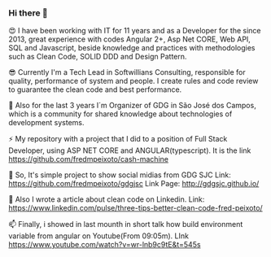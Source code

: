 ### Hi there 👋

<!--
**fredmpeixoto/fredmpeixoto** is a ✨ _special_ ✨ repository because its `README.md` (this file) appears on your GitHub profile.

Here are some ideas to get you started:

- 🔭 I’m currently working on ...
- 🌱 I’m currently learning ...
- 👯 I’m looking to collaborate on ...
- 🤔 I’m looking for help with ...
- 💬 Ask me about ...
- 📫 How to reach me: ...
- 😄 Pronouns: ...
- ⚡ Fun fact: ...
-->

😍 I have been working with IT for 11 years and as a Developer for the since 2013, great experience with codes
Angular 2+, Asp Net CORE, Web API, SQL and Javascript, beside knowledge and practices with methodologies such as
Clean Code, SOLID DDD and Design Pattern.

😎 Currently I'm a Tech Lead in Softwillians Consulting, responsible for quality, performance of system and people. I create rules and code review
to guarantee the clean code and best performance.

🍕 Also for the last 3 years I´m Organizer of GDG in São José dos Campos, which is a community for shared knowledge
about technologies of development systems.

⚡ My repository with a project that I did to a position of Full Stack Developer, using ASP NET CORE and ANGULAR(typescript).
It is the link https://github.com/fredmpeixoto/cash-machine

👯 So, It's simple project to show social midias from GDG SJC
Link: https://github.com/fredmpeixoto/gdgjsc
Link Page: http://gdgsjc.github.io/

💬 Also I wrote a article about clean code on Linkedin.
Link: https://www.linkedin.com/pulse/three-tips-better-clean-code-fred-peixoto/

📫 Finally, i showed in last mounth in short talk how build environment variable from angular on Youtube(From 09:05m).
LInk https://www.youtube.com/watch?v=wr-lnb9c9tE&t=545s


